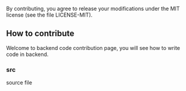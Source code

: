 By contributing, you agree to release your modifications under the MIT license (see the file LICENSE-MIT).

## How to contribute

Welcome to backend code contribution page, you will see how to write code in backend.

### src

source file
